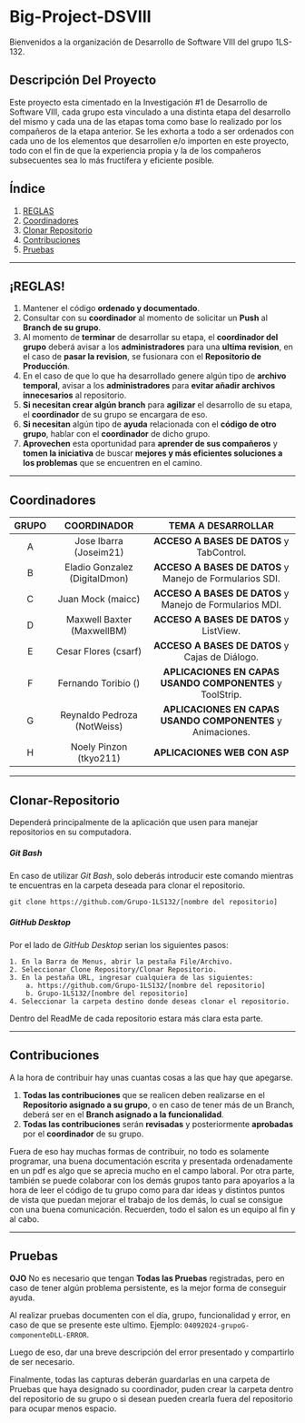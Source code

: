 # Big-Project-DSVIII

Bienvenidos a la organización de Desarrollo de Software VIII del grupo 1LS-132.

## Descripción Del Proyecto

Este proyecto esta cimentado en la Investigación #1 de Desarrollo de Software VIII, cada grupo esta vinculado a una distinta etapa del desarrollo del mismo y cada una de las etapas toma como base lo realizado por los compañeros de la etapa anterior. Se les exhorta a todo a ser ordenados con cada uno de los elementos que desarrollen e/o importen en este proyecto, todo con el fin de que la experiencia propia y la de los compañeros subsecuentes sea lo más fructífera y eficiente posible.

  

## Índice

1. [REGLAS](#¡REGLAS!)
2. [Coordinadores](#Coordinadores)
3. [Clonar Repositorio](#Clonar-Repositorio)
4. [Contribuciones](Contribuciones)
5. [Pruebas](#Pruebas)

  ---
  
## ¡REGLAS!

1. Mantener el código **ordenado y documentado**.
2. Consultar con su **coordinador** al momento de solicitar un **Push** al **Branch de su grupo**.
3. Al momento de **terminar** de desarrollar su etapa, el **coordinador del grupo** deberá avisar a los **administradores** para una **ultima revision**, en el caso de **pasar la revision**, se fusionara con el **Repositorio de Producción**.
4. En el caso de que lo que ha desarrollado genere algún tipo de **archivo temporal**, avisar a los **administradores** para **evitar añadir archivos innecesarios** al repositorio.
5. **Si necesitan crear algún branch** para **agilizar** el desarrollo de su etapa, el **coordinador** de su grupo se encargara de eso.
6. **Si necesitan** algún tipo de **ayuda** relacionada con el **código de otro grupo**, hablar con el **coordinador** de dicho grupo.
7. **Aprovechen** esta oportunidad para **aprender de sus compañeros** y **tomen la iniciativa** de buscar **mejores y más eficientes soluciones a los problemas** que se encuentren en el camino.

---

## Coordinadores

| GRUPO |          COORDINADOR          |                     TEMA A DESARROLLAR                      |
|:-----:|:-----------------------------:|:-----------------------------------------------------------:|
|   A   |    Jose Ibarra (Joseim21)     |          **ACCESO A BASES DE DATOS** y TabControl.          |
|   B   | Eladio Gonzalez (DigitalDmon) |  **ACCESO A BASES DE DATOS** y Manejo de Formularios SDI.   |
|   C   |       Juan Mock (maicc)       |  **ACCESO A BASES DE DATOS** y Manejo de Formularios MDI.   |
|   D   |  Maxwell Baxter (MaxwellBM)   |           **ACCESO A BASES DE DATOS** y ListView.           |
|   E   |     Cesar Flores (csarf)      |       **ACCESO A BASES DE DATOS** y Cajas de Diálogo.       |
|   F   |      Fernando Toribio ()      |  **APLICACIONES EN CAPAS USANDO COMPONENTES** y ToolStrip.  |
|   G   |  Reynaldo Pedroza (NotWeiss)  | **APLICACIONES EN CAPAS USANDO COMPONENTES** y Animaciones. |
|   H   |    Noely Pinzon (tkyo211)     |                **APLICACIONES WEB CON ASP**                 |

---

## Clonar-Repositorio

Dependerá principalmente de la aplicación que usen para manejar repositorios en su computadora.
##### Git Bash
En caso de utilizar *Git Bash*, solo deberás introducir este comando mientras te encuentras en la carpeta deseada para clonar el repositorio.
```
git clone https://github.com/Grupo-1LS132/[nombre del repositorio]
```

##### GitHub Desktop
Por el lado de *GitHub Desktop* serian los siguientes pasos:
```
1. En la Barra de Menus, abrir la pestaña File/Archivo.
2. Seleccionar Clone Repository/Clonar Repositorio.
3. En la pestaña URL, ingresar cualquiera de las siguientes: 
	a. https://github.com/Grupo-1LS132/[nombre del repositorio]
	b. Grupo-1LS132/[nombre del repositorio]
4. Seleccionar la carpeta destino donde deseas clonar el repositorio.
```
Dentro del ReadMe de cada repositorio estara más clara esta parte.

---

## Contribuciones

A la hora de contribuir hay unas cuantas cosas a las que hay que apegarse.
1. **Todas las contribuciones** que se realicen deben realizarse en el **Repositorio asignado a su grupo**, o en caso de tener más de un Branch, deberá ser en el **Branch asignado a la funcionalidad**.
2. **Todas las contribuciones** serán **revisadas** y posteriormente **aprobadas** por el **coordinador** de su grupo.

Fuera de eso hay muchas formas de contribuir, no todo es solamente programar, una buena documentación escrita y presentada ordenadamente en un pdf es algo que se aprecia mucho en el campo laboral. Por otra parte, también se puede colaborar con los demás grupos tanto para apoyarlos a la hora de leer el código de tu grupo como para dar ideas y distintos puntos de vista que puedan mejorar el trabajo de los demás, lo cual se consigue con una buena comunicación. Recuerden, todo el salon es un equipo al fin y al cabo.

---

## Pruebas

**OJO** No es necesario que tengan **Todas las Pruebas** registradas, pero en caso de tener algún problema persistente, es la mejor forma de conseguir ayuda.

Al realizar pruebas documenten con el día, grupo, funcionalidad y error, en caso de que se presente este ultimo. Ejemplo: `04092024-grupoG-componenteDLL-ERROR`. 

Luego de eso, dar una breve descripción del error presentado y compartirlo de ser necesario. 

Finalmente, todas las capturas deberán guardarlas en una carpeta de Pruebas que haya designado su coordinador, puden crear la carpeta dentro del repositorio de su grupo o si desean pueden crearla fuera del repositorio para ocupar menos espacio.
